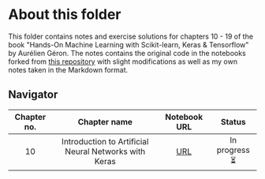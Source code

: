 # About this folder

This folder contains notes and exercise solutions for chapters 10 - 19 of the book "Hands-On Machine Learning with Scikit-learn, Keras & Tensorflow" by Aurélien Géron. The notes contains the original code in the notebooks forked from [this repository](https://github.com/ageron/handson-ml2) with slight modifications as well as my own notes taken in the Markdown format. 

## Navigator

|  Chapter no.  |  Chapter name   |   Notebook URL   |  Status |
|:------:|:-------:|:--------:|:------:|
| 10 | Introduction to Artificial Neural Networks with Keras | [URL](https://github.com/Ludougan123234/tf-certificate/blob/main/HOML/chapter10.ipynb) | In progress ⏳ | 